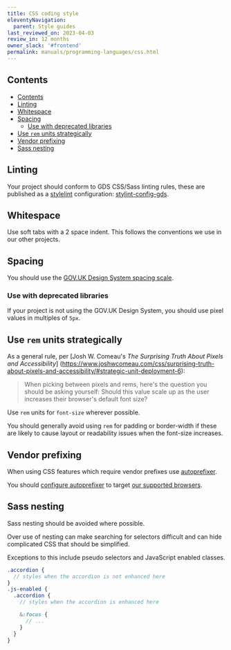 ```yaml
---
title: CSS coding style
eleventyNavigation:
  parent: Style guides
last_reviewed_on: 2023-04-03
review_in: 12 months
owner_slack: '#frontend'
permalink: manuals/programming-languages/css.html
---
```


## Contents

- [Contents](#contents)
- [Linting](#linting)
- [Whitespace](#whitespace)
- [Spacing](#spacing)
  - [Use with deprecated libraries](#use-with-deprecated-libraries)
- [Use `rem` units strategically](#use-rem-units-strategically)
- [Vendor prefixing](#vendor-prefixing)
- [Sass nesting](#sass-nesting)

## Linting

Your project should conform to GDS CSS/Sass linting rules, these are published as a [stylelint](https://stylelint.io) configuration: [stylint-config-gds](https://github.com/alphagov/stylelint-config-gds).

## Whitespace

Use soft tabs with a 2 space indent. This follows the conventions we use in our other projects.

## Spacing

You should use the [GOV.UK Design System spacing scale](https://design-system.service.gov.uk/styles/spacing/).

### Use with deprecated libraries

If your project is not using the GOV.UK Design System, you should use pixel values in multiples of `5px`.

## Use `rem` units strategically

As a general rule, per [Josh W. Comeau's _The Surprising Truth About Pixels and Accessibility_] (https://www.joshwcomeau.com/css/surprising-truth-about-pixels-and-accessibility/#strategic-unit-deployment-6):

> When picking between pixels and rems, here's the question you should be asking yourself: Should this value scale up as the user increases their browser's default font size?

Use `rem` units for `font-size` wherever possible.

You should generally avoid using `rem` for padding or border-width if these are likely to cause layout or readability issues when the font-size increases.

## Vendor prefixing

When using CSS features which require vendor prefixes use [autoprefixer](https://github.com/postcss/autoprefixer).

You should [configure autoprefixer](https://github.com/postcss/autoprefixer#browsers) to target [our supported browsers](https://www.gov.uk/service-manual/technology/designing-for-different-browsers-and-devices#browsers-to-test-in).

## Sass nesting

Sass nesting should be avoided where possible.

Over use of nesting can make searching for selectors difficult and can hide complicated CSS that should be simplified.

Exceptions to this include pseudo selectors and JavaScript enabled classes.

```scss
.accordion {
  // styles when the accordion is not enhanced here
}
.js-enabled {
  .accordion {
    // styles when the accordion is enhanced here

    &:focus {
      // ...
    }
  }
}
```
